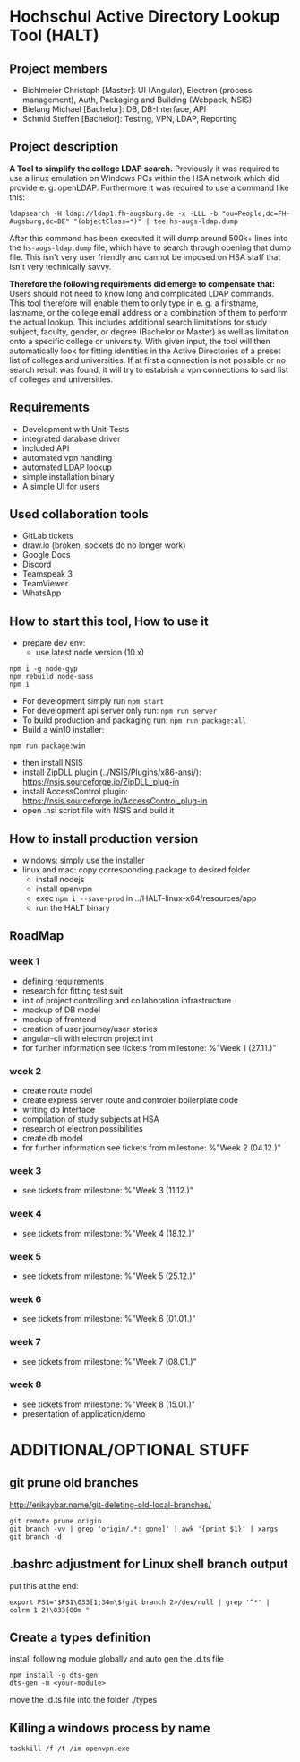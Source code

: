 # Hochschul Active Directory Lookup Tool (HALT)

## Project members
- Bichlmeier Christoph [Master]: UI (Angular), Electron (process management), Auth, Packaging and Building (Webpack, NSIS)
- Bielang Michael [Bachelor]: DB, DB-Interface, API
- Schmid Steffen [Bachelor]: Testing, VPN, LDAP, Reporting


## Project description
**A Tool to simplify the college LDAP search.**
Previously it was required to use a linux emulation on Windows PCs within the HSA network which did provide e. g. openLDAP. Furthermore it was required to use a command like this:
```
ldapsearch -H ldap://ldap1.fh-augsburg.de -x -LLL -b "ou=People,dc=FH-Augsburg,dc=DE" "(objectClass=*)" | tee hs-augs-ldap.dump
```
After this command has been executed it will dump around 500k+ lines into the `hs-augs-ldap.dump` file, which have to search through opening that dump file. This isn't very user friendly and cannot be imposed on HSA staff that isn't very technically savvy.

**Therefore the following requirements did emerge to compensate that:**
Users should not need to know long and complicated LDAP commands. This tool therefore will enable them to only type in e. g. a firstname, lastname, or the college email address or a combination of them to perform the actual lookup. This includes additional search limitations for study subject, faculty, gender, or degree (Bachelor or Master) as well as limitation onto a specific college or university. With given input, the tool will then automatically look for fitting identities in the Active Directories of a preset list of colleges and universities. If at first a connection is not possible or no search result was found, it will try to establish a vpn connections to said list of colleges and universities.


## Requirements
- Development with Unit-Tests
- integrated database driver
- included API
- automated vpn handling
- automated LDAP lookup
- simple installation binary
- A simple UI for users


## Used collaboration tools
- GitLab tickets
- draw.io (broken, sockets do no longer work)
- Google Docs
- Discord
- Teamspeak 3
- TeamViewer
- WhatsApp


## How to start this tool, How to use it
- prepare dev env:
  - use latest node version (10.x)
```
npm i -g node-gyp
npm rebuild node-sass
npm i
```
- For development simply run `npm start`
-	For development api server only run: `npm run server`
-	To build production and packaging run: `npm run package:all`
- Build a win10 installer:
```
npm run package:win
```
  - then install NSIS
  - install ZipDLL plugin (../NSIS/Plugins/x86-ansi/): https://nsis.sourceforge.io/ZipDLL_plug-in
  - install AccessControl plugin: https://nsis.sourceforge.io/AccessControl_plug-in
  - open .nsi script file with NSIS and build it


## How to install production version
- windows: simply use the installer
- linux and mac: copy corresponding package to desired folder
  - install nodejs
  - install openvpn
  - exec `npm i --save-prod` in ../HALT-linux-x64/resources/app
  - run the HALT binary



## RoadMap

### week 1
- defining requirements
- research for fitting test suit
- init of project controlling and collaboration infrastructure
- mockup of DB model
- mockup of frontend
- creation of user journey/user stories
- angular-cli with electron project init
- for further information see tickets from milestone: %"Week 1 (27.11.)"

### week 2
- create route model
- create express server route and controler boilerplate code
- writing db Interface
- compilation of study subjects at HSA
- research of electron possibilities
- create db model
- for further information see tickets from milestone: %"Week 2 (04.12.)"

### week 3
- see tickets from milestone: %"Week 3 (11.12.)"

### week 4
- see tickets from milestone: %"Week 4 (18.12.)"

### week 5
- see tickets from milestone: %"Week 5 (25.12.)"

### week 6
- see tickets from milestone: %"Week 6 (01.01.)"

### week 7
- see tickets from milestone: %"Week 7 (08.01.)"

### week 8
- see tickets from milestone: %"Week 8 (15.01.)"
- presentation of application/demo






# ADDITIONAL/OPTIONAL STUFF

## git prune old branches
http://erikaybar.name/git-deleting-old-local-branches/
```
git remote prune origin
git branch -vv | grep 'origin/.*: gone]' | awk '{print $1}' | xargs git branch -d
```

## .bashrc adjustment for Linux shell branch output
put this at the end:
```
export PS1="$PS1\033[1;34m\$(git branch 2>/dev/null | grep '^*' | colrm 1 2)\033[00m "
```

## Create a types definition
install following module globally and auto gen the .d.ts file
```
npm install -g dts-gen
dts-gen -m <your-module>
```
move the .d.ts file into the folder ./types

## Killing a windows process by name
```
taskkill /f /t /im openvpn.exe
```
